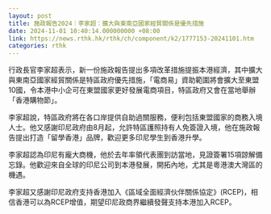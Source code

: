 ```yaml
---
layout: post
title: 施政報告2024｜李家超：擴大與東南亞國家經貿關係是優先措施
date: 2024-11-01 10:40:14.000000000 +08:00
link: https://news.rthk.hk/rthk/ch/component/k2/1777153-20241101.htm
categories: rthk
---
```


行政長官李家超表示，新一份施政報告提出多項改革措施提振本港經濟，其中擴大與東南亞國家經貿關係是特區政府優先措施，「電商易」資助範圍將會擴大至東盟10國，令本港中小企可在東盟國家更好發展電商項目，特區政府又會在當地舉辦「香港購物節」。

李家超說，特區政府將在各口岸提供自助過關服務，便利包括東盟國家的商務入境人士。他又感謝印尼政府由8月起，允許特區護照持有人免簽證入境，他在施政報告提出打造「留學香港」品牌，歡迎更多印尼學生到香港升學。

李家超認為印尼有龐大商機，他於去年率領代表團到訪當地，見證簽署15項諒解備忘錄。他歡迎來自全球的印尼公司到本港發展，開拓內地，尤其是粵港澳大灣區的機遇。

李家超又感謝印尼政府支持香港加入《區域全面經濟伙伴關係協定》(RCEP)，相信香港可以為RCEP增值，期望印尼政商界繼續發聲支持本港加入RCEP。
